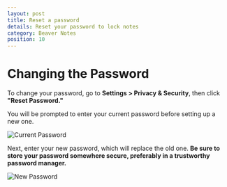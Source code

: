 ```yaml
---
layout: post
title: Reset a password
details: Reset your password to lock notes
category: Beaver Notes
position: 10
---
```


# Changing the Password

To change your password, go to **Settings > Privacy & Security**, then click **"Reset Password."**  

You will be prompted to enter your current password before setting up a new one.  

![Current Password]({{base.url}}/assets/img/docs/lock-notes/current-password.png)  

Next, enter your new password, which will replace the old one. **Be sure to store your password somewhere secure, preferably in a trustworthy password manager.**  

![New Password]({{base.url}}/assets/img/docs/lock-notes/new-password.png)  